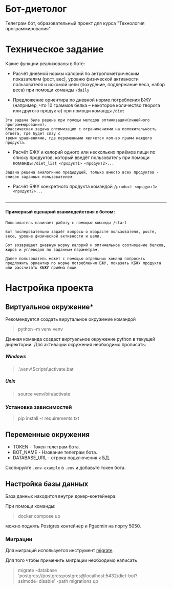 # Бот-диетолог
Телеграм бот, образовательный проект для курса "Технология программирования".
# Техническое задание

Какие функции реализованы в боте:

- Расчёт дневной нормы калорий по антропометрическим показателям (рост, вес), уровню физической активности пользователя и искомой цели (похудение, поддержание веса, набор веса) при помощи команды `/daily`

- Предложение ориентира по дневной норме потребления БЖУ (например, что 10 граммов белка – некоторое количество творога или другого продукта) при помощи команды `/diet`
```
Эта задача была решена при помощи методов оптимизации(линейного программирования). 
Классическая задача оптимизации с ограничениями на положительность ответа, где будет слау с 
тремя уравнениями, где переменными является кол-во грамм каждого продукта.
```

- Расчёт БЖУ и калорий одного или нескольких приёмов пищи по списку 
продуктов, который введёт пользователь при помощи команды `/diet_list <продукт1> <продукт2>...`
```
Задача решена аналогично предыдущей, только вместо всех продуктов - список заданных пользователем.
```

- Расчёт БЖУ конкретного продукта командой `/product <продукт1> <продукт2>...`
```

```
---
#### Примерный сценарий взаимодействия с ботом:
```
Пользователь начинает работу с помощью команды /start

Бот последовательно задаёт вопросы о возрасте пользователя, росте, весе, уровне физической активности и цели.

Бот возвращает дневную норму калорий и оптимальное соотношение белков, жиров и углеводов по заданным параметрам.

Далее пользователь может с помощью отдельных команд попросить предложить ориентир по норме потребления БЖУ, показать КБЖУ продукта или рассчитать КБЖУ приёма пищи
```

# Настройка проекта

## Виртуальное окружение* 
Рекомендуется создать вирутальное окружение командой 
> python -m venv venv

Данная команда создаст виртуальное окружение python в текущей директории. 
Для активации окружения необходимо прописать:

##### Windows
> .\venv\Scripts\activate.bat

##### Unix
> source venv/bin/activate

### Установка зависимостей 
> pip install -r requirements.txt

## Переменные окружения

- TOKEN - Токен телеграм бота.
- BOT_NAME - Название телеграм бота.
- DATABASE_URL - строка подключения к БД.

Скопируйте `.env-example` в `.env` и добавьте токен бота.

## Настройка базы данных
База данных находится внутри докер-контейнера.

При помощи команды:
> docker compose up 

можно поднять Postgres контейнер и Pgadmin на порту 5050.

### Миграции
Для миграций используется инструмент [migrate](https://github.com/golang-migrate/migrate/).

Для того чтобы применить миграции необходимо написать
> migrate -database 'postgres://postgres:postgres@localhost:5432/diet-bot?sslmode=disable'  -path migrations up



